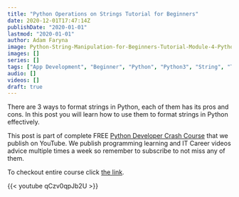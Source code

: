 ```yaml
---
title: "Python Operations on Strings Tutorial for Beginners"
date: 2020-12-01T17:47:14Z
publishDate: "2020-01-01"
lastmod: "2020-01-01"
author: Adam Faryna
image: Python-String-Manipulation-for-Beginners-Tutorial-Module-4-Python-Developer-Crash-Course.jpg
images: []
series: []
tags: ["App Development", "Beginner", "Python", "Python3", "String", "Tutorial", "Web Development"]
audio: []
videos: []
draft: true
---
```


There are 3 ways to format strings in Python, each of them has its pros and cons. In this post you will learn how to use them to format strings in Python effectively.

This post is part of complete FREE [Python Developer Crash Course](https://youtu.be/sd0aa3u_drI) that we publish on YouTube. We publish programming learning and IT Career videos advice multiple times a week so remember to subscribe to not miss any of them.

To checkout entire course click [the link](https://youtu.be/sd0aa3u_drI).

{{< youtube qCzv0qpJb2U >}}
